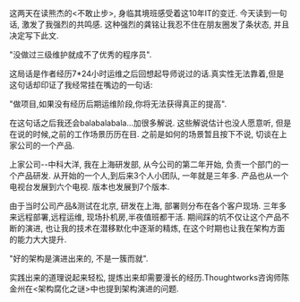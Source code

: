 这两天在读熊杰的<不敢止步>, 身临其境班感受着这10年IT的变迁. 今天读到一句话, 激发了我强烈的共鸣感. 这种强烈的龚铭让我忍不住在朋友圈发了条状态, 并且决定写下此文.

"没做过三级维护就成不了优秀的程序员".	

这局话是作者经历7*24小时运维之后回想起导师说过的话.真实性无法靠着,但是这句话却印证了我经常挂在嘴边的一句话:

"做项目,如果没有经历后期运维阶段,你将无法获得真正的提高".

在这句话之后我还会balabalabala...加很多解说. 这些解说估计也没人愿意听, 但是在说的时候,之前的工作场景历历在目. 之前是如何的场景暂且按下不说, 切谈在上家公司的一个产品.

上家公司--中科大洋, 我在上海研发部, 从今公司的第二年开始, 负责一个部门的一个产品研发. 从开始的一个人,到后来3个人小团队, 一年就是三年多. 产品也从一个电视台发展到六个电视. 版本也发展到7个版本. 

由于当时公司产品&测试在北京, 研发在上海, 部署则分布在各个客户现场. 三年多来远程部署,远程运维, 现场扑机房,半夜值班都干活. 期间踩的坑不仅让这个产品不断的演进, 也让我的技术在潜移默化中逐渐的精炼, 在这个时期也让我在架构方面的能力大大提升. 




"好的架构是演进出来的, 不是一簇而就".

实践出来的道理说起来轻松, 提炼出来却需要漫长的经历.Thoughtworks咨询师陈金州在<架构腐化之谜>中也提到架构演进的问题. 
